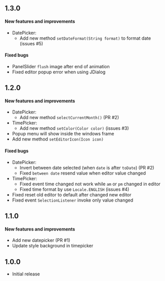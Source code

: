## 1.3.0

#### New features and improvements

- DatePicker:
  - Add new method `setDateFormat(String format)` to format date (issues #5)

#### Fixed bugs

- PanelSlider `flush` image after end of animation
- Fixed editor popup error when using JDialog

## 1.2.0

#### New features and improvements

- DatePicker:
  - Add new method `selectCurrentMonth()` (PR #2)
- TimePicker:
  - Add new method `setColor(Color color)` (issues #3)
- Popup menu will show inside the windows frame
- Add new method `setEditorIcon(Icon icon)`

#### Fixed bugs

- DatePicker:
  - Invert between date selected (when `date` is after `toDate`) (PR #2)
  - Fixed `between date` resend value when editor value changed
- TimePicker: 
  - Fixed event time changed not work while `am` or `pm` changed in editor
  - Fixed time format by use `Locale.ENGLISH` (issues #4)
- Fixed reset old editor to default after changed new editor
- Fixed event `SelectionListener` invoke only value changed

## 1.1.0

#### New features and improvements

- Add new datepicker (PR #1) 
- Update style background in timepicker

## 1.0.0

- Initial release
